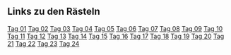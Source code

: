 ## Links zu den Rästeln

[Tag 01](https://scrimba.com/learn/adventcalendar/note-at-0-00-coa974406ba1929da404a7f11)
[Tag 02](https://scrimba.com/learn/adventcalendar/note-at-0-00-co75d45b8ad9b762aa7933938)
[Tag 03](https://scrimba.com/scrim/coe9942a891c0c82c47dacb2f)
[Tag 04](https://scrimba.com/learn/adventcalendar/note-at-0-00-cofac4706bebd69816ca3ef78)
[Tag 05]()
[Tag 06]()
[Tag 07]()
[Tag 08]()
[Tag 09]()
[Tag 10]()
[Tag 11]()
[Tag 12]()
[Tag 13]()
[Tag 14]()
[Tag 15]()
[Tag 16]()
[Tag 17]()
[Tag 18]()
[Tag 19]()
[Tag 20]()
[Tag 21]()
[Tag 22]()
[Tag 23]()
[Tag 24]()
